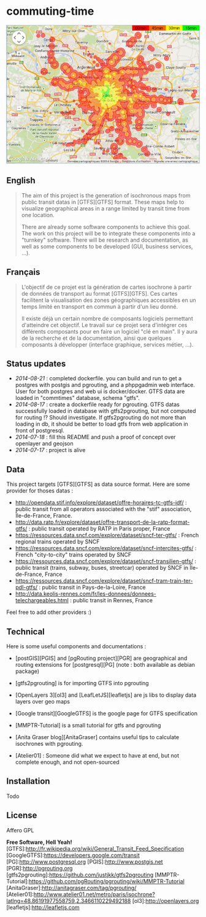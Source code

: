 commuting-time
==============

![Isochrone map from Atelier01](/atelier01-screenshot.png?raw=true)

English
-------

> The aim of this project is the generation of isochronous maps from public transit datas in [GTFS][GTFS] format.
> These maps help to visualize geographical areas in a range limited by transit time from one location.
> 
> There are already some software components to achieve this goal.
> The work on this project will be to integrate these components into a "turnkey" software.
> There will be research and documentation, as well as some components to be developed (GUI, business services, ...).

Français
--------
> L'objectif de ce projet est la génération de cartes isochrone à partir de données de transport au format [GTFS][GTFS].
> Ces cartes facilitent la visualisation des zones géographiques accessibles en un temps limité en transport en commun à partir d'un lieu donné.
> 
> Il existe déjà un certain nombre de composants logiciels permettant d'atteindre cet objectif.
> Le travail sur ce projet sera d'intégrer ces différents composants pour en faire un logiciel "clé en main".
> Il y aura de la recherche et de la documentation, ainsi que quelques composants à développer (interface graphique, services métier, ...).

Status updates
--------------
- *2014-08-21* : completed dockerfile. you can build and run to get a postgres with postgis and pgrouting, and a phppgadmin web interface. User for both postgres and web ui is docker/docker. GTFS data are loaded in "commtimes" database, schema "gtfs".
- *2014-08-17* : create a dockerfile ready for pgrouting. GTFS datas successfully loaded in database with gtfs2pgrouting, but not computed for routing !? Should investigate. If gtfs2pgrouting do not more than loading in db, it should be better to load gtfs from web application in front of postgresql.
- *2014-07-18* : fill this README and push a proof of concept over openlayer and geojson
- *2014-07-17* : project is alive


Data
----
This project targets [GTFS][GTFS] as data source format.
Here are some provider for thoses datas :

* http://opendata.stif.info/explore/dataset/offre-horaires-tc-gtfs-idf/ : public transit from all operators associated with the "stif" association, Île-de-France, France.
* http://data.ratp.fr/explore/dataset/offre-transport-de-la-ratp-format-gtfs/ : public transit operated by RATP in Paris proper, France
* https://ressources.data.sncf.com/explore/dataset/sncf-ter-gtfs/ : French regional trains operated by SNCF
* https://ressources.data.sncf.com/explore/dataset/sncf-intercites-gtfs/ : French "city-to-city" trains operated by SNCF
* https://ressources.data.sncf.com/explore/dataset/sncf-transilien-gtfs/ : public transit (trains, subway, buses, streetcar) operated by SNCF in Île-de-France, France
* https://ressources.data.sncf.com/explore/dataset/sncf-tram-train-ter-pdl-gtfs/ : public transit in Pays-de-la-Loire, France
* http://data.keolis-rennes.com/fr/les-donnees/donnees-telechargeables.html : public transit in Rennes, France

Feel free to add other providers :)


Technical
---------

Here is some useful components and documentations :

- [postGIS][PGIS] and [pgRouting project][PGR] are geographical and routing extensions for [postgresql][PG] (note : both available as debian package)
- [gtfs2pgrouting] is for importing GTFS into pgrouting
- [OpenLayers 3][ol3] and [LeafLetJS][leafletjs]  are js libs to display data layers over geo maps

- [Google transit][GoogleGTFS] is the google page for GTFS specification
- [MMPTR-Tutorial] is a small tutorial for gtfs and pgrouting
- [Anita Graser blog][AnitaGraser] contains useful tips to calculate isochrones with pgrouting.
- [Atelier01] : Someone did what we expect to have at end, but not complete enough, and not open-sourced

Installation
------------
Todo

License
-------
Affero GPL


**Free Software, Hell Yeah!**
[GTFS]:http://fr.wikipedia.org/wiki/General_Transit_Feed_Specification
[GoogleGTFS]:https://developers.google.com/transit
[PG]:http://www.postgresql.org
[PGIS]:http://www.postgis.net
[PGR]:http://pgrouting.org
[gtfs2pgrouting]:https://github.com/justjkk/gtfs2pgrouting
[MMPTR-Tutorial]:https://github.com/pgRouting/pgrouting/wiki/MMPTR-Tutorial
[AnitaGraser]:http://anitagraser.com/tag/pgrouting/
[Atelier01]:http://www.atelier01.net/metro/paris/isochrone?latlng=48.86191977558759,2.3466110229492188
[ol3]:http://openlayers.org
[leafletjs]:http://leafletjs.com
